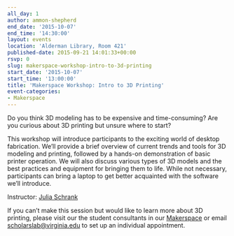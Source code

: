 ```yaml
---
all_day: 1
author: ammon-shepherd
end_date: '2015-10-07'
end_time: '14:30:00'
layout: events
location: 'Alderman Library, Room 421'
published-date: 2015-09-21 14:01:33+00:00
rsvp: 0
slug: makerspace-workshop-intro-to-3d-printing
start_date: '2015-10-07'
start_time: '13:00:00'
title: 'Makerspace Workshop: Intro to 3D Printing'
event-categories:
- Makerspace
---
```


Do you think 3D modeling has to be expensive and time-consuming? Are you curious about 3D printing but unsure where to start?


This workshop will introduce participants to the exciting world of desktop fabrication. We’ll provide a brief overview of current trends and tools for 3D modeling and printing, followed by a hands-on demonstration of basic printer operation. We will also discuss various types of 3D models and the best practices and equipment for bringing them to life. While not necessary, participants can bring a laptop to get better acquainted with the software we’ll introduce.











Instructor: [Julia Schrank](http://scholarslab.org/people/julia-schrank/)

If you can’t make this session but would like to learn more about 3D printing, please visit our the student consultants in our [Makerspace](http://scholarslab.org/makerspace/) or email [scholarslab@virginia.edu](mailto:scholarslab@virginia.edu) to set up an individual appointment.








